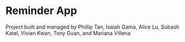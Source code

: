 # Reminder App
Project built and managed by Phillip Tan, Isaiah Gama, Alice Lu, Subash Katel, Vivian Kwan, Tony Guan, and Mariana Villena
